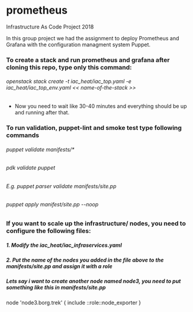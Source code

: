 # prometheus
Infrastructure As Code Project 2018

In this group project we had the assignment to deploy Prometheus and Grafana with the configuration managment system Puppet.

### To create a stack and run prometheus and grafana after cloning this repo, type only this command:
###### openstack stack create -t iac_heat/iac_top.yaml -e iac_heat/iac_top_env.yaml << name-of-the-stack >>
- Now you need to wait like 30-40 minutes and everything should be up and running after that.

### To run validation, puppet-lint and smoke test type following commands
###### puppet validate manifests/*
###### pdk validate puppet
###### E.g. puppet parser validate manifests/site.pp
###### puppet apply manifest/site.pp --noop


### If you want to scale up the infrastructure/ nodes, you need to configure the following files:
##### 1. Modify the iac_heat/iac_infraservices.yaml
##### 2. Put the name of the nodes you added in the file above to the manifests/site.pp and assign it with a role
##### Lets say i want to create another node named node3, you need to put something like this in manifests/site.pp
node 'node3.borg.trek' {
  include ::role::node_exporter
}



